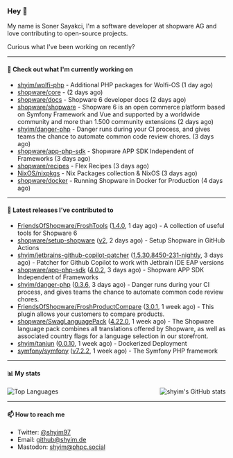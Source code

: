 ### Hey 👋

My name is Soner Sayakci, I'm a software developer at shopware AG and love contributing to open-source projects.

Curious what I've been working on recently?

---

#### 👷 Check out what I'm currently working on

- [shyim/wolfi-php](https://github.com/shyim/wolfi-php) - Additional PHP packages for Wolfi-OS (1 day ago)
- [shopware/core](https://github.com/shopware/core) -  (2 days ago)
- [shopware/docs](https://github.com/shopware/docs) - Shopware 6 developer docs (2 days ago)
- [shopware/shopware](https://github.com/shopware/shopware) - Shopware 6 is an open commerce platform based on Symfony Framework and Vue and supported by a worldwide community and more than 1.500 community extensions (2 days ago)
- [shyim/danger-php](https://github.com/shyim/danger-php) - Danger runs during your CI process, and gives teams the chance to automate common code review chores. (3 days ago)
- [shopware/app-php-sdk](https://github.com/shopware/app-php-sdk) - Shopware APP SDK Independent of Frameworks (3 days ago)
- [shopware/recipes](https://github.com/shopware/recipes) - Flex Recipes (3 days ago)
- [NixOS/nixpkgs](https://github.com/NixOS/nixpkgs) - Nix Packages collection &amp; NixOS (3 days ago)
- [shopware/docker](https://github.com/shopware/docker) - Running Shopware in Docker for Production (4 days ago)

---

#### 🔭 Latest releases I've contributed to

- [FriendsOfShopware/FroshTools](https://github.com/FriendsOfShopware/FroshTools) ([1.4.0](https://github.com/FriendsOfShopware/FroshTools/releases/tag/1.4.0), 1 day ago) - A collection of useful tools for Shopware 6
- [shopware/setup-shopware](https://github.com/shopware/setup-shopware) ([v2](https://github.com/shopware/setup-shopware/releases/tag/v2), 2 days ago) - Setup Shopware in GitHub Actions
- [shyim/jetbrains-github-copilot-patcher](https://github.com/shyim/jetbrains-github-copilot-patcher) ([1.5.30.8450-231-nightly](https://github.com/shyim/jetbrains-github-copilot-patcher/releases/tag/1.5.30.8450-231-nightly), 3 days ago) - Patcher for Github Copilot to work with Jetbrain IDE EAP versions
- [shopware/app-php-sdk](https://github.com/shopware/app-php-sdk) ([4.0.2](https://github.com/shopware/app-php-sdk/releases/tag/4.0.2), 3 days ago) - Shopware APP SDK Independent of Frameworks
- [shyim/danger-php](https://github.com/shyim/danger-php) ([0.3.6](https://github.com/shyim/danger-php/releases/tag/0.3.6), 3 days ago) - Danger runs during your CI process, and gives teams the chance to automate common code review chores.
- [FriendsOfShopware/FroshProductCompare](https://github.com/FriendsOfShopware/FroshProductCompare) ([3.0.1](https://github.com/FriendsOfShopware/FroshProductCompare/releases/tag/3.0.1), 1 week ago) - This plugin allows your customers to compare products.
- [shopware/SwagLanguagePack](https://github.com/shopware/SwagLanguagePack) ([4.22.0](https://github.com/shopware/SwagLanguagePack/releases/tag/4.22.0), 1 week ago) - The Shopware language pack combines all translations offered by Shopware, as well as associated country flags for a language selection in our storefront.
- [shyim/tanjun](https://github.com/shyim/tanjun) ([0.0.10](https://github.com/shyim/tanjun/releases/tag/0.0.10), 1 week ago) - Dockerized Deployment
- [symfony/symfony](https://github.com/symfony/symfony) ([v7.2.2](https://github.com/symfony/symfony/releases/tag/v7.2.2), 1 week ago) - The Symfony PHP framework

---

#### 📊 My stats

<img align="right" alt="shyim's GitHub stats" src="https://github-readme-stats.vercel.app/api?username=shyim&count_private=1&show_icons=true&" />

![Top Languages](https://github-readme-stats.vercel.app/api/top-langs/?username=shyim)

---

#### 📫 How to reach me

- Twitter: [@shyim97](https://twitter.com/shyim97)
- Email: [github@shyim.de](mailto://github@shyim.de)
- Mastodon: <a rel="me" href="https://phpc.social/@shyim">shyim@phpc.social</a>
